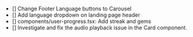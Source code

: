 - [] Change Footer Language buttons to Carousel
- [] Add language dropdown on landing page header
- [] components/user-progress.tsx:  Add streak and gems
- [] Investigate and fix the audio playback issue in the Card component.